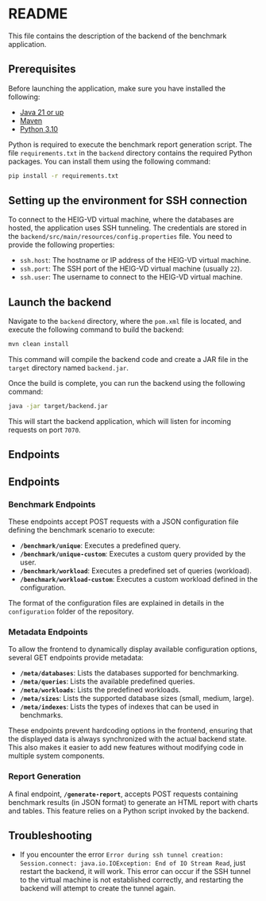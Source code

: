 # README

This file contains the description of the backend of the benchmark application.

## Prerequisites

Before launching the application, make sure you have installed the following:
- [Java 21 or up](https://www.oracle.com/java/technologies/javase/jdk21-archive-downloads.html)
- [Maven](https://maven.apache.org/install.html)
- [Python 3.10](https://www.python.org/downloads/release/python-3100/)

Python is required to execute the benchmark report generation script. The file `requirements.txt` in the `backend` directory contains the required Python packages. You can install them using the following command:

```bash
pip install -r requirements.txt
```

## Setting up the environment for SSH connection

To connect to the HEIG-VD virtual machine, where the databases are hosted, the application uses SSH tunneling. The credentials are stored in the `backend/src/main/resources/config.properties` file. You need to provide the following properties:

- `ssh.host`: The hostname or IP address of the HEIG-VD virtual machine.
- `ssh.port`: The SSH port of the HEIG-VD virtual machine (usually `22`).
- `ssh.user`: The username to connect to the HEIG-VD virtual machine.

## Launch the backend

Navigate to the `backend` directory, where the `pom.xml` file is located, and execute the following command to build the backend:

```bash
mvn clean install
```

This command will compile the backend code and create a JAR file in the `target` directory named `backend.jar`.

Once the build is complete, you can run the backend using the following command:

```bash
java -jar target/backend.jar
```

This will start the backend application, which will listen for incoming requests on port `7070`.

## Endpoints

## Endpoints

### Benchmark Endpoints

These endpoints accept POST requests with a JSON configuration file defining the benchmark scenario to execute:

- **`/benchmark/unique`**: Executes a predefined query.
- **`/benchmark/unique-custom`**: Executes a custom query provided by the user.
- **`/benchmark/workload`**: Executes a predefined set of queries (workload).
- **`/benchmark/workload-custom`**: Executes a custom workload defined in the configuration.

The format of the configuration files are explained in details in the `configuration` folder of the repository.

### Metadata Endpoints

To allow the frontend to dynamically display available configuration options, several GET endpoints provide metadata:

- **`/meta/databases`**: Lists the databases supported for benchmarking.
- **`/meta/queries`**: Lists the available predefined queries.
- **`/meta/workloads`**: Lists the predefined workloads.
- **`/meta/sizes`**: Lists the supported database sizes (small, medium, large).
- **`/meta/indexes`**: Lists the types of indexes that can be used in benchmarks.

These endpoints prevent hardcoding options in the frontend, ensuring that the displayed data is always synchronized with the actual backend state. This also makes it easier to add new features without modifying code in multiple system components.

### Report Generation

A final endpoint, **`/generate-report`**, accepts POST requests containing benchmark results (in JSON format) to generate an HTML report with charts and tables. This feature relies on a Python script invoked by the backend.

## Troubleshooting

- If you encounter the error `Error during ssh tunnel creation: Session.connect: java.io.IOException: End of IO Stream Read`, just restart the backend, it will work. This error can occur if the SSH tunnel to the virtual machine is not established correctly, and restarting the backend will attempt to create the tunnel again.